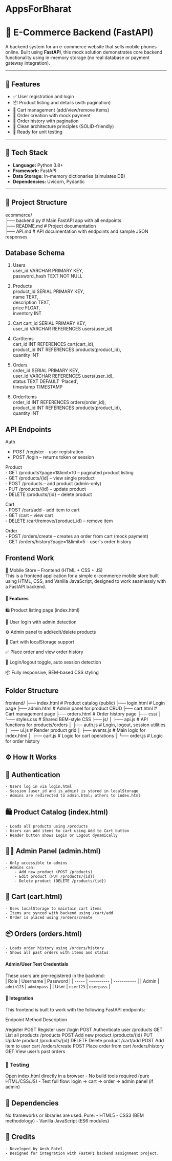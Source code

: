 # AppsForBharat

# 📱 E-Commerce Backend (FastAPI)

A backend system for an e-commerce website that sells mobile phones online. Built using **FastAPI**, this mock solution demonstrates core backend functionality using in-memory storage (no real database or payment gateway integration).

---

## 🚀 Features

- ✅ User registration and login
- 📦 Product listing and details (with pagination)
- 🛒 Cart management (add/view/remove items)
- 🧾 Order creation with mock payment
- 📜 Order history with pagination
- 🧱 Clean architecture principles (SOLID-friendly)
- 🧪 Ready for unit testing

---

## 🧰 Tech Stack

- **Language:** Python 3.8+
- **Framework:** FastAPI
- **Data Storage:** In-memory dictionaries (simulates DB)
- **Dependencies:** Uvicorn, Pydantic

---

## 📂 Project Structure
ecommerce/<br>
├── backend.py # Main FastAPI app with all endpoints<br>
├── README.md # Project documentation<br>
├── API.md #  API documentation with endpoints and sample JSON responses<br>


## Database Schema

1. Users<br>
user_id VARCHAR PRIMARY KEY,<br>
password_hash TEXT NOT NULL

2. Products<br>
product_id SERIAL PRIMARY KEY,<br>
name TEXT,<br>
description TEXT,<br>
price FLOAT,<br>
inventory INT

3. Cart
cart_id SERIAL PRIMARY KEY,<br>
user_id VARCHAR REFERENCES users(user_id)<br>

4. CartItems<br>
cart_id INT REFERENCES cart(cart_id),<br>
product_id INT REFERENCES products(product_id),<br>
quantity INT<br>


5. Orders <br>
order_id SERIAL PRIMARY KEY,<br>
user_id VARCHAR REFERENCES users(user_id),<br>
status TEXT DEFAULT 'Placed',<br>
timestamp TIMESTAMP

6. OrderItems <br>
order_id INT REFERENCES orders(order_id), <br>
product_id INT REFERENCES products(product_id), <br>
quantity INT <br>

## API Endpoints

Auth<br>
   - POST /register – user registration<br>
   - POST /login – returns token or session<br>

Product<br>
    - GET /products?page=1&limit=10 – paginated product listing<br>
    - GET /products/{id} – view single product<br>
    - POST /products – add product (admin-only)<br>
    - PUT /products/{id} – update product<br>
    - DELETE /products/{id} – delete product<br>

Cart<br>
    - POST /cart/add – add item to cart<br>
    - GET /cart – view cart<br>
    - DELETE /cart/remove/{product_id} – remove item<br>

Order<br>
    - POST /orders/create – creates an order from cart (mock payment)<br>
    - GET /orders/history?page=1&limit=5 – user's order history<br>



## Frontend Work

📱 Mobile Store – Frontend (HTML + CSS + JS)<br>
This is a frontend application for a simple e-commerce mobile store built using HTML, CSS, and Vanilla JavaScript, designed to work seamlessly with a FastAPI backend.

#### 🚀 Features
🛍️ Product listing page (index.html)<br>

🔐 User login with admin detection<br>

⚙️ Admin panel to add/edit/delete products<br>

🛒 Cart with localStorage support<br>

✅ Place order and view order history<br>

🔁 Login/logout toggle, auto session detection<br>

📦 Fully responsive, BEM-based CSS styling<br>


## Folder Structure 

frontend/
├── index.html          # Product catalog (public)
├── login.html          # Login page
├── admin.html          # Admin panel for product CRUD
├── cart.html           # Cart management page
├── orders.html         # Order history page
├── css/
│   └── styles.css      # Shared BEM-style CSS
├── js/
│   ├── api.js          # API functions for products/orders
│   ├── auth.js         # Login, logout, session utilities
│   ├── ui.js           # Render product grid
│   ├── events.js       # Main logic for index.html
│   ├── cart.js         # Logic for cart operations
│   └── order.js        # Logic for order history


## ⚙️ How It Works

## 🔐 Authentication
    - Users log in via login.html
    - Session (user_id and is_admin) is stored in localStorage
    - Admins are redirected to admin.html; others to index.html

## 🛍️ Product Catalog (index.html)
    - Loads all products using /products
    - Users can add items to cart using Add to Cart button
    - Header button shows Login or Logout dynamically

## 🧑‍💼 Admin Panel (admin.html)
    - Only accessible to admins
    - Admins can:
        - Add new product (POST /products)
        - Edit product (PUT /products/{id})
        - Delete product (DELETE /products/{id})

## 🛒 Cart (cart.html)
    - Uses localStorage to maintain cart items
    - Items are synced with backend using /cart/add
    - Order is placed using /orders/create

## 📦 Orders (orders.html)
    - Loads order history using /orders/history
    - Shows all past orders with items and status



#### Admin/User Test Credentials
These users are pre-registered in the backend:<br>
| Role  | Username   | Password    |
| ----- | ---------- | ----------- |
| Admin | `admin123` | `adminpass` |
| User  | `user123`  | `userpass`  |


#### 🧩 Integration
This frontend is built to work with the following FastAPI endpoints:

Endpoint	            Method	       Description

/register	            POST	       Register user
/login	                POST	       Authenticate user
/products	            GET	           List all products
/products	            POST	       Add new product
/products/{id}	        PUT	           Update product
/products/{id}	        DELETE	       Delete product
/cart/add	            POST	       Add item to user cart
/orders/create	        POST	       Place order from cart
/orders/history	        GET	           View user’s past orders

### 🧪 Testing
Open index.html directly in a browser
    - No build tools required (pure HTML/CSS/JS)
    - Test full flow: login → cart → order → admin panel (if admin)

## 📎 Dependencies
No frameworks or libraries are used. Pure:
    - HTML5
    - CSS3 (BEM methodology)
    - Vanilla JavaScript (ES6 modules)

## 🙌 Credits
    - Developed by Ansh Patel
    - Designed for integration with FastAPI backend assignment project.


